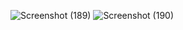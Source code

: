![Screenshot (189)](https://github.com/user-attachments/assets/9db6fbdc-b118-422b-a717-ee9dc36dd2d4)
![Screenshot (190)](https://github.com/user-attachments/assets/42644ee2-5088-486e-b830-a596aa53d65c)
